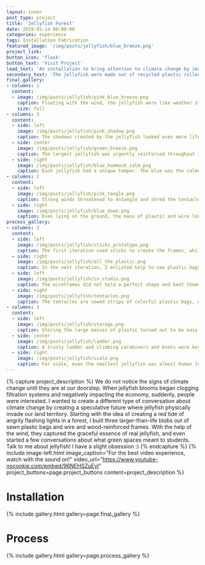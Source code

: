 ```yaml
---
layout: inner
post_type: project
title: 'Jellyfish Forest'
date: 2019-05-14 00:00:00
categories: experience
tags: Installation Fabrication
featured_image: '/img/posts/jellyfish/blue_breeze.png'
project_link:
button_icon: 'flask'
button_text: 'Visit Project'
lead_text: 'An installation to bring attention to climate change by imagining a speculative future where jellyfish roam in wooded forests.'
secondary_text: 'The jellyfish were made out of recycled plastic collected from community members and hung in a patch of trees on campus where all could interact with them.'
final_gallery:
- columns: 1
  content:
  - image: /img/posts/jellyfish/pink_blue_breeze.png
    caption: Floating with the wind, the jellyfish were like weather stations, reflecting the current environmental conditions, just as their activity is in real life.
    size: full
- columns: 3
  content:
  - side: left
    image: /img/posts/jellyfish/pink_shadow.png
    caption: The shadows created by the jellyfish looked even more life-like.
  - side: center
    image: /img/posts/jellyfish/green_breeze.png
    caption: The largest jellyfish was urgently reinforced throughout its life.
  - side: right
    image: /img/posts/jellyfish/blue_hammock_calm.png
    caption: Each jellyfish had a unique temper. The blue was the calmest.
- columns: 2
  content:
  - side: left
    image: /img/posts/jellyfish/pink_tangle.png
    caption: Strong winds threatened to entangle and shred the tentacles.
  - side: right
    image: /img/posts/jellyfish/blue_down.png
    caption: Even lying on the ground, the mass of plastic and wire looked jellyfish-like!
process_gallery:
- columns: 2
  content:
  - side: left
    image: /img/posts/jellyfish/sticks_prototype.png
    caption: The first iteration used sticks to create the frames, while the plastic was sewed piece-by-piece directly onto the frame.
  - side: right
    image: /img/posts/jellyfish/all_the_plastic.png
    caption: In the next iteration, I enlisted help to sew plastic bags into large sheets that I then formed over the frames of wire.
  - side: left
    image: /img/posts/jellyfish/in_studio.png
    caption: The wireframes did not hold a perfect shape and bent themselves into amorphous blobs, surprisingly like jellyfish!
  - side: right
    image: /img/posts/jellyfish/tentacles.png
    caption: The tentacles are sewed strips of colorful plastic bags, with texture added by stretching the plastic different directions.
- columns: 3
  content:
  - side: left
    image: /img/posts/jellyfish/storage.png
    caption: Storing the large masses of plastic turned out to be easy since the materials were fairly resilient.
  - side: center
    image: /img/posts/jellyfish/ladder.png
    caption: A trusty ladder and climbing carabiners and knots were key in securing the jellyfish to trees.
  - side: right
    image: /img/posts/jellyfish/scale.png
    caption: For scale, even the smallest jellyfish was almost human length in diameter.
---
```

{% capture project_description %}
We do not notice the signs of climate change until they are at our doorstep. When jellyfish blooms began clogging filtration systems and negatively impacting the economy, suddenly, people were interested.
I wanted to create a different type of conversation about climate change by creating a speculative future where jellyfish physically invade our land territory.
Starting with the idea of creating a red tide of angrily flashing lights in a forest, I built three larger-than-life blobs out of sewn plastic bags and wire and wood-reinforced frames. With the help of the wind, they captured the graceful essence of real jellyfish, and even started a few conversations about what green spaces meant to students.
Talk to me about jellyfish! I have a slight obsession :)
{% endcapture %}
{% include image-left.html image_caption="For the best video experience, watch with the sound on!" video_url="https://www.youtube-nocookie.com/embed/96NEHSZuEyI" project_buttons=page.project_buttons content=project_description %}

<h1 class="section-title text-center">Installation</h1>
{% include gallery.html gallery=page.final_gallery %}

<h1 class="section-title text-center">Process</h1>
{% include gallery.html gallery=page.process_gallery %}
